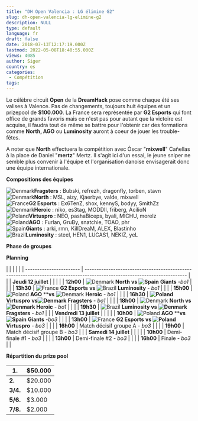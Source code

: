 ```yaml
---
title: "DH Open Valencia : LG élimine G2"
slug: dh-open-valencia-lg-elimine-g2
description: NULL
type: default
language: fr
draft: false
date: 2018-07-13T12:17:19.000Z
lastmod: 2022-05-08T18:40:55.000Z
views: 4085
author: Siger
country: es
categories:
 - Compétition
tags:
---
```

Le célèbre circuit **Open** de la **DreamHack** pose comme chaque été ses valises à Valence. Pas de changements, toujours huit équipes et un prizepool de **$100.000**. La France sera représentée par **G2 Esports** qui font office de grands favoris mais ce n'est pas pour autant que la victoire est acquise, il faudra tout de même se battre pour l'obtenir car des formations comme **North, AGO** ou **Luminosity** auront à coeur de jouer les trouble-fêtes.  
  
A noter que **North** effectuera la compétition avec Óscar "**mixwell**" Cañellas à la place de Daniel "**mertz**" Mertz. Il s'agit ici d'un essai, le jeune sniper ne semble plus convenir à l'équipe et l'organisation danoise envisagerait donc une équipe internationale.  
  
**Compositions des équipes**

![Denmark](/images/countries/dk.svg)⁠**Fragsters** : Bubski, refrezh, dragonfly, torben, stavn  
![Denmark](/images/countries/dk.svg)⁠**North** : MSL, aizy, Kjaerbye, valde, mixwell  
![France](/images/countries/fr.svg)⁠**G2 Esports** : Ex6TenZ, shox, kennyS, bodyy, SmithZz  
![Denmark](/images/countries/dk.svg)⁠⁠**Heroic** : niko, es3tag, MODDII, friberg, AcilioN  
![Poland](/images/countries/pl.svg)⁠**Virtuspro** : NEO, pashaBiceps, byali, MICHU, morelz  
![Poland](/images/countries/pl.svg)⁠**AGO** : Furlan, GruBy, snatchie, TOAO, phr  
![Spain](/images/countries/es.svg)⁠**Giants** : arki, rmn, KillDreaM, ALEX, Blastinho  
![Brazil](/images/countries/br.svg)⁠**Luminosity** : steel, HEN1, LUCAS1, NEKIZ, yeL

**Phase de groupes**

**Planning** 

| |                       |                                                                                                                           |  |
| ----------------------- | ------------------------------------------------------------------------------------------------------------------------- |  |
| **Jeudi 12 juillet**    |                                                                                                                           |  |
| | **12h00**             | ![Denmark](/images/countries/dk.svg)⁠ **North** **vs ![Spain](/images/countries/es.svg)⁠** **Giants** _\-bo1_             |  |
| | **13h30**             | ![France](/images/countries/fr.svg)⁠ **G2 Esports** **vs** ![Brazil](/images/countries/br.svg)⁠ **Luminosity** _\- bo1_   |  |
| | **15h00**             | ![Poland](/images/countries/pl.svg)⁠ **AGO** ****vs** ![Denmark](/images/countries/dk.svg)⁠ **Heroic** _\- bo1_           |  |
| | **16h30**             | **![Poland](/images/countries/pl.svg)⁠** **Virtuspro** **vs![Denmark](/images/countries/dk.svg)⁠** **Fragsters** _\- bo1_ |  |
| | **18h00**             | ![Denmark](/images/countries/dk.svg)⁠ **North vs ![Denmark](/images/countries/dk.svg)⁠ Heroic** _\- bo1_                  |  |
| | **19h30**             | ![Brazil](/images/countries/br.svg)⁠ **Luminosity vs ![Denmark](/images/countries/dk.svg)⁠** **Fragsters** _\- bo1_       |  |
| **Vendredi 13 juillet** |                                                                                                                           |  |
| | **10h00**             | ![Poland](/images/countries/pl.svg)⁠ **AGO** ****vs ![Spain](/images/countries/es.svg)⁠** **Giants** _\-bo3_              |  |
| | **13h00**             | ![France](/images/countries/fr.svg)⁠ **G2 Esports** **vs ![Poland](/images/countries/pl.svg)⁠** **Virtuspro** _\- bo3_    |  |
| | **16h00**             | Match décisif groupe A _\- bo3_                                                                                           |  |
| | **19h00**             | Match décisif groupe B _\- bo3_                                                                                           |  |
| **Samedi 14 juillet**   |                                                                                                                           |  |
| | **10h00**             | Demi-finale #1 _\- bo3_                                                                                                   |  |
| | **13h00**             | Demi-finale #2 _\- bo3_                                                                                                   |  |
| | **16h00**             | Finale _\- bo3_                                                                                                           |  |

  
**Répartition du prize pool**

| **1.**   | $50.000 |
| -------- | ------- |
| **2.**   | $20.000 |
| **3/4.** | $10.000 |
| **5/6.** | $3.000  |
| **7/8.** | $2.000  |

  
